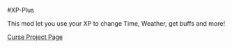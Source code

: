 #XP-Plus

This mod let you use your XP to change Time, Weather, get buffs and more!

[Curse Project Page](https://minecraft.curseforge.com/projects/xp-plus)
